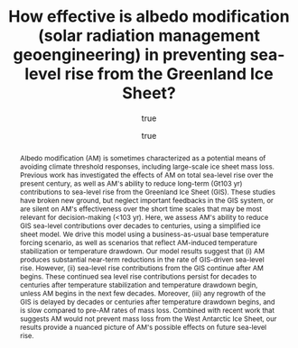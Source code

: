 ---
layout: single-bib-item
hidden: true
dup_sha1: "3d040221be960fcabcc0ef63ec02012da1ad99f3"
attachments:
duplicates:
abstract: "Albedo modification (AM) is sometimes characterized as a potential means of avoiding climate threshold responses, including large-scale ice sheet mass loss. Previous work has investigated the effects of AM on total sea-level rise over the present century, as well as AM's ability to reduce long-term (Gt103 yr) contributions to sea-level rise from the Greenland Ice Sheet (GIS). These studies have broken new ground, but neglect important feedbacks in the GIS system, or are silent on AM's effectiveness over the short time scales that may be most relevant for decision-making (<103 yr). Here, we assess AM's ability to reduce GIS sea-level contributions over decades to centuries, using a simplified ice sheet model. We drive this model using a business-as-usual base temperature forcing scenario, as well as scenarios that reflect AM-induced temperature stabilization or temperature drawdown. Our model results suggest that (i) AM produces substantial near-term reductions in the rate of GIS-driven sea-level rise. However, (ii) sea-level rise contributions from the GIS continue after AM begins. These continued sea level rise contributions persist for decades to centuries after temperature stabilization and temperature drawdown begin, unless AM begins in the next few decades. Moreover, (iii) any regrowth of the GIS is delayed by decades or centuries after temperature drawdown begins, and is slow compared to pre-AM rates of mass loss. Combined with recent work that suggests AM would not prevent mass loss from the West Antarctic Ice Sheet, our results provide a nuanced picture of AM's possible effects on future sea-level rise."
labels:
  - "e7e8c3f6-366a-00bb-b993-44548806a711"
  - "2443b26e-5c44-05a0-a0fa-da3957d5e4dd"
  - "63d03abf-9dd6-0bde-a81c-3d187a46e2c2"
  - "82d47f9b-0587-0567-ad24-6e8bf7290a97"
  - "e589e1f3-3708-005f-b5a2-1b034dc7ddc2"
citedByLink: "http://scholar.google.com/scholar?hl=en&lr=&num=30&cites=http://dx.doi.org/10.1088/1748-9326/10/8/084018"
citekey: "Applegate2015-ua"
id_list:
  - "sha1:72e543170db7fbed30fb085b2e717555d46937b2"
  - "dup_sha1:3d040221be960fcabcc0ef63ec02012da1ad99f3"
  - "doi:10.1088/1748-9326/10/8/084018"
  - "url:http://dx.doi.org/10.1088/1748-9326/10/8/084018"
  - "url:http://goo.gl/1WXLJM"
  - "url:http://iopscience.iop.org/article/10.1088/1748-9326/10/8/084018/meta"
  - "url:http://dx.doi.org/10.1088/1748-9326/10/8/084018?locatt=mode:legacy"
  - "url:http://stacks.iop.org/1748-9326/10/i=8/a=084018?key=crossref.a72cf9cd2a24e05e5ed16afbfde99097"
  - "url:http://iopscience.iop.org/1748-9326/10/8/084018/"
  - "original_id:e85af7f2-f001-0780-883e-1c351e69c58d"
autoCleaned: "1"
owner: "42827BEAD59011E587B2D52D02D06A8F"
autocompleted: "1"
foldersNamed:
imported: "1"
author:
  -
    last: "Applegate"
    level: "2.1"
    formatted: "Applegate PJ"
    first: "Patrick J"
    _id: "39d29510-6112-0cfe-8107-9eb6c178a44a"
    bak: "Patrick J Applegate"
    initials: "PJ"
  -
    last: "Keller"
    level: "1.0 familyLast"
    formatted: "Keller K"
    first: "Klaus"
    _id: "ffdd96c8-ad18-0697-8889-da8c6d6a612d"
    bak: "Klaus Keller"
    initials: "K"
collection_timestamps:
subfolders:
  - "All Papers/A"
issue: "8"
trashed: "0"
folders:
updated: "1488227358.02"
published_date: "2015"
journal: "Environmental Research Letters"
labelsNamed:
  - "clima_publications"
  - "scrim_publications"
  - "SCRiM Support"
  - "Federal Support"
  - "pches_publications"
journalfull: "Environmental Research Letters"
volume: "10"
authors: "Applegate, PJ and K Keller"
doi: "10.1088/1748-9326/10/8/084018"
original_id: "e85af7f2-f001-0780-883e-1c351e69c58d"
accessed:
  month: "2"
  day: "17"
  year: "2016"
journal_checked: "1"
pages: "084018"
publisher: "IOP Publishing"
sha1: "72e543170db7fbed30fb085b2e717555d46937b2"
created: "1455734803.94"
url:
  - "http://goo.gl/1WXLJM"
  - "http://dx.doi.org/10.1088/1748-9326/10/8/084018"
  - "http://iopscience.iop.org/article/10.1088/1748-9326/10/8/084018/meta"
issn: "1748-9326"
pubtype: "PP_ARTICLE"
keywords: "Albedo Modification; Geo-engineering"
published:
  month: "8"
  day: "17"
  year: "2015"
pdf_restricted: "0"
title: "How effective is albedo modification (solar radiation management geoengineering) in preventing sea-level rise from the Greenland Ice Sheet?"
crawl_urls:
  - "http://dx.doi.org/10.1088/1748-9326/10/8/084018"
  - "http://dx.doi.org/10.1088/1748-9326/10/8/084018?locatt=mode:legacy"
  - "http://stacks.iop.org/1748-9326/10/i=8/a=084018?key=crossref.a72cf9cd2a24e05e5ed16afbfde99097"
  - "http://iopscience.iop.org/1748-9326/10/8/084018/"
  - "http://iopscience.iop.org/article/10.1088/1748-9326/10/8/084018/meta"
incomplete: "0"
---